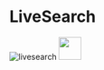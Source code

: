 # LiveSearch
![livesearch](https://s3.gifyu.com/images/livesearch-gif.gif)
<img src="https://s3.gifyu.com/images/livesearch-gif.gif" width="40" height="40" />
